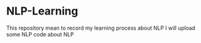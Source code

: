 # NLP-Learning

This repository mean to record my learning process about NLP
I will upload some NLP code about NLP

